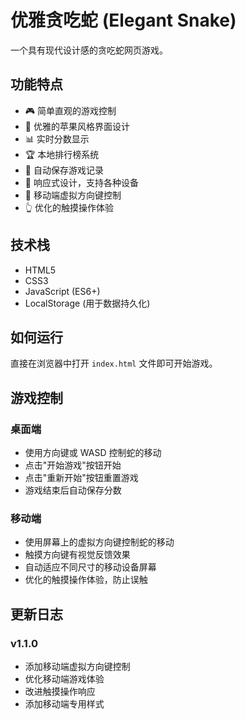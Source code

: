 # 优雅贪吃蛇 (Elegant Snake)

一个具有现代设计感的贪吃蛇网页游戏。

## 功能特点

- 🎮 简单直观的游戏控制
- 🎨 优雅的苹果风格界面设计
- 📊 实时分数显示
- 🏆 本地排行榜系统
- 💾 自动保存游戏记录
- 📱 响应式设计，支持各种设备
- 🎯 移动端虚拟方向键控制
- 👆 优化的触摸操作体验

## 技术栈

- HTML5
- CSS3
- JavaScript (ES6+)
- LocalStorage (用于数据持久化)

## 如何运行

直接在浏览器中打开 `index.html` 文件即可开始游戏。

## 游戏控制

### 桌面端
- 使用方向键或 WASD 控制蛇的移动
- 点击"开始游戏"按钮开始
- 点击"重新开始"按钮重置游戏
- 游戏结束后自动保存分数

### 移动端
- 使用屏幕上的虚拟方向键控制蛇的移动
- 触摸方向键有视觉反馈效果
- 自动适应不同尺寸的移动设备屏幕
- 优化的触摸操作体验，防止误触

## 更新日志

### v1.1.0
- 添加移动端虚拟方向键控制
- 优化移动端游戏体验
- 改进触摸操作响应
- 添加移动端专用样式 